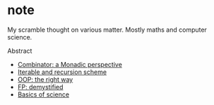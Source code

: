 # note

My scramble thought on various matter. Mostly maths and computer science.

Abstract
- [Combinator: a Monadic perspective](combinator.md)
- [Iterable and recursion scheme](iterable.md)
- [OOP: the right way](oop.md)
- [FP: demystified](fp.md)
- [Basics of science](science.md)